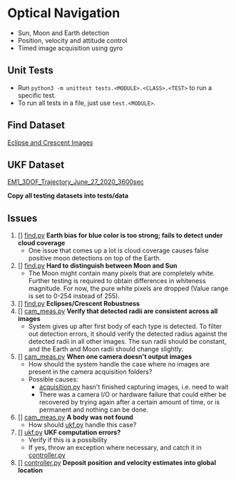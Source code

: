# Optical Navigation

* Sun, Moon and Earth detection
* Position, velocity and attitude control
* Timed image acquisition using gyro

## Unit Tests

* Run `python3 -m unittest tests.<MODULE>.<CLASS>.<TEST>` to run a specific test.
* To run all tests in a file, just use `test.<MODULE>`.

## Find Dataset

[Eclipse and Crescent Images](https://cornell.app.box.com/folder/108235110877)

## UKF Dataset

[EM1_3DOF_Trajectory_June_27_2020_3600sec](https://cornell.app.box.com/folder/108235850425)

**Copy all testing datasets into tests/data**

## Issues

1. [] [find.py](find.py) **Earth bias for blue color is too strong; fails to detect under cloud coverage**
    * One issue that comes up a lot is cloud coverage causes false positive moon detections on top of the Earth. 
2. [] [find.py](find.py) **Hard to distinguish between Moon and Sun**
    * The Moon might contain many pixels that are completely white. Further testing is required to obtain differences in whiteness magnitude. For now, the pure white pixels are dropped (Value range is set to 0-254 instead of 255).
3. [] [find.py](find.py) **Eclipses/Crescent Robustness**
4. [] [cam_meas.py](cam_meas.py) **Verify that detected radii are consistent across all images**
    * System gives up after first body of each type is detected. To filter out detection errors, it should verify the detected radius against the detected radii in all other images. The sun radii should be constant, and the Earth and Moon radii should change slightly.
5. [] [cam_meas.py](cam_meas.py) **When one camera doesn't output images**
    * How should the system handle the case where no images are present in the camera acquisition folders? 
    * Possible causes:
        - [acquisition.py](acquisition.py) hasn't finished capturing images, i.e. need to wait
        - There was a camera I/O or hardware failure that could either be recovered by trying again after a certain amount of time, or is permanent and nothing can be done. 
6. [] [cam_meas.py](cam_meas.py) **A body was not found**
    * How should [ukf.py](ukf.py) handle this case?
7. [] [ukf.py](ukf.py) **UKF computation errors?**
    * Verify if this is a possibility
    * If yes, throw an exception where necessary, and catch it in [controller.py](controller.py)
8. [] [controller.py](controller.py) **Deposit position and velocity estimates into global location**